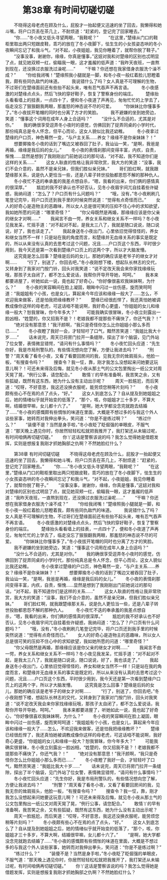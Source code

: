 # 　　第38章 有时间切磋切磋
　　不晓得这母老虎在顾及什么，屁股才一抬起便又迅速的坐了回去，我懒得和她斗嘴，将户口页丢在茶几上，不耐烦道：“赶紧的，登记完了回家睡去。”
　　“你……”冬小夜又低头寻望两眼，“我鞋呢？”
　　“在这里，”楚缘从门口的鞋柜里取出两只短跟皮鞋，乖巧的放在了冬小夜脚下，怯生生的小女孩姿态哄的冬小夜瞬间忘记了和我斗气，“对不起，小夜姐姐，我见你睡着了，就帮你脱了鞋子。”
　　“没事没事，谢谢你，缘缘，你真是懂事，”这妞对我和对楚缘的区别也忒明显了点，就见她双颊一红，偷瞄我一眼，这才羞赧的低声道：“我昨天夜班，一直熬到现在，还没换过衣服洗过澡呢……”
　　“干嘛？你还想在我家借身衣服洗个澡不成？”
　　“你给我闭嘴！”楚缘照我小腿就是一脚，和冬小夜一般红着脸儿怒瞪着我，颇有些同仇敌忾的味道。
　　我说错什么了吗？女人真是不可理解的生物，不过哥们在楚缘面前还有些抬不起头来，唯有忍气吞声不再言语。
　　冬小夜感激的对楚缘点点头，然后飞快的穿好鞋子，恢复了警察身份的端庄。
　　楚缘抬头看看墙上的挂表，一点四十了，便和冬小夜道了声再见，匆匆忙忙的上学去了，临走没忘了狠狠翻我两眼，那羞怒的神态说不尽的可爱。
　　“你妹妹比你懂事多了。”冬小夜拔开笔帽的同时也分离了方才的笑脸。
　　我不避嫌的坐到她旁边，笑道：“懂事这个词用在成年人身上合适吗？”
　　“没什么不合适的，尤其是对你。”
　　我的确很享受逗弄冬小夜时的感觉，仿佛回到了捉弄同桌的小学时代，那份纯真总是令人怀念，但平心而论，这女人貌似比我还幼稚。
　　冬小夜拿过楚缘的户口页，神色蓦然一变，“与户主关系……养女？缘缘不是你亲妹妹？！”
　　想要揶揄冬小夜的话到了嘴边又被吞回了肚子，我讪讪一笑，“是啊，我爸是再婚，缘缘是我后妈的女儿。”
　　冬小夜的表情刹那间变得丰富，内疚，自责，惭愧……显然是想到了我刚刚出门前她说过的那句话，“对不起，我不知道你们是这样的关系……”
　　这女人耿直的性格让我非常欣赏，我大方的笑道：“没事，我们不会介意的，虽然不是亲兄妹，但我们胜似亲兄妹。”
　　哥们脸红啊，就我跟楚缘那关系，说是仇人更恰当一些，还是八辈子转世投胎都恩怨不解的那种仇人。
　　冬小夜忙不迭的奉承羞的我差点想自杀，“嗯，我看的出来，你们俩的感情真的很深厚。”
　　尴尬的我不好承认也不好否认，见冬小夜眉宇间兀自挂着些许疑惑，我纳闷道：“怎么了？户口页有什么问题吗？”
　　“哦，没有，”冬小夜刷刷几笔登记完毕，将户口页还到我手里的时候突然说道：“觉得有点奇怪而已。”
　　女人的好奇心是造物主的恶趣味，所以女人总是很可笑的压抑不住心中的求知欲望，我如她所愿的问道：“哪里奇怪？”
　　“你父母既然是再婚，那缘缘应该是你父亲的继女才对啊……”
　　我闻言不由一愕，养女关系和继女关系不一样吗？冬小夜见我发呆，忙摇手道：“对不起对不起，是我太三八了，我就是随口说说，随口说说，好了，我也该走了。”
　　我起身送冬小夜出门，心里依旧觉得怪怪的，养女和继女当然不一样！只是站在我的角度而言，和楚缘并无血缘关系的事实是既定的，所以从来没有认真的去思考过这个问题，况且……户口页这个东西，平时很少用到，我今天还是第一次看到楚缘户口页上的这两个字，所以才大脑发懵。
　　这究竟是怎么回事？楚缘是后妈的女儿，那她的确应该是老爷子的继女才对啊……
　　“行了，别送了，你回去吧，”冬小夜刚想下楼，想起队长林志的交代，又转身到了我家对门按门铃，回头对我笑道：“说不定改天我会来你家找缘缘玩哦，那孩子太自闭了，都不怎么爱说话，我帮你开导开导她，呵呵。”
　　我本来都要进屋了，听她如此一说，竟也起了好奇心，“你好像很喜欢我妹妹啊，为什么？”
　　冬小夜的笑容瞬间在脸上凝固，眼眸中闪过一丝伤感，旋而笑呵呵道：“我姐姐有个小孩，也是女儿，算起来今年应该和缘缘一般大了……怎么，不欢迎我来做客，还是怕我把缘缘教坏？”
　　楚缘已经很彪悍了，我还真怕她被调教成像你这样的母老虎，可这话咱不能说啊，我好奇心更盛，“你姐姐的女儿和缘缘一般大？恕我冒昧，你今年多大？”
　　可能我确实很冒昧，冬小夜立刻露出一脸凶相，“姓楚的，你又招我不是？！老娘我都不提那些不痛快了，你还气我？！”
　　“绝对没有那意思！”我汗颜啊，“我只是奇怪你怎么比你姐姐小那么多而已……”
　　冬小夜瞪了我好一会，才轻轻吁了口气，黯然苦笑道：“我姐比我大十岁……”
　　话未说完，周天已将房门拉开一条缝隙，探出了半个脑袋，见门外站了位女警，表情微显错愕，“请问有什么事情吗？”
　　冬小夜忙回头应道：“先生你好，我是市局刑警队的，有些情况想向您了解，方便让我进去吗？”
　　“刑警？”周天看了看冬小夜，又看了看要回房间的我，见我无奈的耸肩摇头，他脸一板，“有搜查令吗？”
　　搜查令？我一怔，靠，刚才我怎么没想起来问她要这玩意儿啊？！可还未来得及后悔，就见冬小夜从那土气的公文包里掏出一纸公文对周天晃了晃，“例行公事，请您配合。”
　　敢情丫的早有准备啊，我苦笑之余，又有些狐疑，既然有这东西，她为什么没有主动出示呢？
　　周天一脸尴尬，而后笑道：“哎呀，不好意思，我这还没换衣服呢，能劳烦您稍等片刻吗？”
　　冬小夜颇有些心不在焉的点了点头，“好。”
　　这女人到底怎么了？自从提及到她姐姐之后，她的情绪似乎就开始变的低落了，“那个，咳，你姐姐才三十多岁，不算大啊，结婚很早嘛，女儿都十六了。”
　　“是啊，她大学都没念完就跑去结婚了……”冬小夜的感慨颇有些惆怅的味道在里面，大概是不想过多的与我这个外人谈些家事，她转而对我伸出拳头，笑问道：“你是不是练过啊？”
　　“练过什么？”
　　“装傻不是？当然是身手啦，”冬小夜眨了眨倔强的单眼皮，不服气道：“那天晚上遇见你时，你居然轻轻松松就把我推开了，我打架还从未输过呢，有时间咱俩再切磋切磋。”
　　你丫这话是警察该说的吗？我怎么觉得她是借题发挥，实则是想报复我刚才抓她胸部之仇啊？不然她脸红什么？

　　第38章 有时间切磋切磋
　　不晓得这母老虎在顾及什么，屁股才一抬起便又迅速的坐了回去，我懒得和她斗嘴，将户口页丢在茶几上，不耐烦道：“赶紧的，登记完了回家睡去。”
　　“你……”冬小夜又低头寻望两眼，“我鞋呢？”
　　“在这里，”楚缘从门口的鞋柜里取出两只短跟皮鞋，乖巧的放在了冬小夜脚下，怯生生的小女孩姿态哄的冬小夜瞬间忘记了和我斗气，“对不起，小夜姐姐，我见你睡着了，就帮你脱了鞋子。”
　　“没事没事，谢谢你，缘缘，你真是懂事，”这妞对我和对楚缘的区别也忒明显了点，就见她双颊一红，偷瞄我一眼，这才羞赧的低声道：“我昨天夜班，一直熬到现在，还没换过衣服洗过澡呢……”
　　“干嘛？你还想在我家借身衣服洗个澡不成？”
　　“你给我闭嘴！”楚缘照我小腿就是一脚，和冬小夜一般红着脸儿怒瞪着我，颇有些同仇敌忾的味道。
　　我说错什么了吗？女人真是不可理解的生物，不过哥们在楚缘面前还有些抬不起头来，唯有忍气吞声不再言语。
　　冬小夜感激的对楚缘点点头，然后飞快的穿好鞋子，恢复了警察身份的端庄。
　　楚缘抬头看看墙上的挂表，一点四十了，便和冬小夜道了声再见，匆匆忙忙的上学去了，临走没忘了狠狠翻我两眼，那羞怒的神态说不尽的可爱。
　　“你妹妹比你懂事多了。”冬小夜拔开笔帽的同时也分离了方才的笑脸。
　　我不避嫌的坐到她旁边，笑道：“懂事这个词用在成年人身上合适吗？”
　　“没什么不合适的，尤其是对你。”
　　我的确很享受逗弄冬小夜时的感觉，仿佛回到了捉弄同桌的小学时代，那份纯真总是令人怀念，但平心而论，这女人貌似比我还幼稚。
　　冬小夜拿过楚缘的户口页，神色蓦然一变，“与户主关系……养女？缘缘不是你亲妹妹？！”
　　想要揶揄冬小夜的话到了嘴边又被吞回了肚子，我讪讪一笑，“是啊，我爸是再婚，缘缘是我后妈的女儿。”
　　冬小夜的表情刹那间变得丰富，内疚，自责，惭愧……显然是想到了我刚刚出门前她说过的那句话，“对不起，我不知道你们是这样的关系……”
　　这女人耿直的性格让我非常欣赏，我大方的笑道：“没事，我们不会介意的，虽然不是亲兄妹，但我们胜似亲兄妹。”
　　哥们脸红啊，就我跟楚缘那关系，说是仇人更恰当一些，还是八辈子转世投胎都恩怨不解的那种仇人。
　　冬小夜忙不迭的奉承羞的我差点想自杀，“嗯，我看的出来，你们俩的感情真的很深厚。”
　　尴尬的我不好承认也不好否认，见冬小夜眉宇间兀自挂着些许疑惑，我纳闷道：“怎么了？户口页有什么问题吗？”
　　“哦，没有，”冬小夜刷刷几笔登记完毕，将户口页还到我手里的时候突然说道：“觉得有点奇怪而已。”
　　女人的好奇心是造物主的恶趣味，所以女人总是很可笑的压抑不住心中的求知欲望，我如她所愿的问道：“哪里奇怪？”
　　“你父母既然是再婚，那缘缘应该是你父亲的继女才对啊……”
　　我闻言不由一愕，养女关系和继女关系不一样吗？冬小夜见我发呆，忙摇手道：“对不起对不起，是我太三八了，我就是随口说说，随口说说，好了，我也该走了。”
　　我起身送冬小夜出门，心里依旧觉得怪怪的，养女和继女当然不一样！只是站在我的角度而言，和楚缘并无血缘关系的事实是既定的，所以从来没有认真的去思考过这个问题，况且……户口页这个东西，平时很少用到，我今天还是第一次看到楚缘户口页上的这两个字，所以才大脑发懵。
　　这究竟是怎么回事？楚缘是后妈的女儿，那她的确应该是老爷子的继女才对啊……
　　“行了，别送了，你回去吧，”冬小夜刚想下楼，想起队长林志的交代，又转身到了我家对门按门铃，回头对我笑道：“说不定改天我会来你家找缘缘玩哦，那孩子太自闭了，都不怎么爱说话，我帮你开导开导她，呵呵。”
　　我本来都要进屋了，听她如此一说，竟也起了好奇心，“你好像很喜欢我妹妹啊，为什么？”
　　冬小夜的笑容瞬间在脸上凝固，眼眸中闪过一丝伤感，旋而笑呵呵道：“我姐姐有个小孩，也是女儿，算起来今年应该和缘缘一般大了……怎么，不欢迎我来做客，还是怕我把缘缘教坏？”
　　楚缘已经很彪悍了，我还真怕她被调教成像你这样的母老虎，可这话咱不能说啊，我好奇心更盛，“你姐姐的女儿和缘缘一般大？恕我冒昧，你今年多大？”
　　可能我确实很冒昧，冬小夜立刻露出一脸凶相，“姓楚的，你又招我不是？！老娘我都不提那些不痛快了，你还气我？！”
　　“绝对没有那意思！”我汗颜啊，“我只是奇怪你怎么比你姐姐小那么多而已……”
　　冬小夜瞪了我好一会，才轻轻吁了口气，黯然苦笑道：“我姐比我大十岁……”
　　话未说完，周天已将房门拉开一条缝隙，探出了半个脑袋，见门外站了位女警，表情微显错愕，“请问有什么事情吗？”
　　冬小夜忙回头应道：“先生你好，我是市局刑警队的，有些情况想向您了解，方便让我进去吗？”
　　“刑警？”周天看了看冬小夜，又看了看要回房间的我，见我无奈的耸肩摇头，他脸一板，“有搜查令吗？”
　　搜查令？我一怔，靠，刚才我怎么没想起来问她要这玩意儿啊？！可还未来得及后悔，就见冬小夜从那土气的公文包里掏出一纸公文对周天晃了晃，“例行公事，请您配合。”
　　敢情丫的早有准备啊，我苦笑之余，又有些狐疑，既然有这东西，她为什么没有主动出示呢？
　　周天一脸尴尬，而后笑道：“哎呀，不好意思，我这还没换衣服呢，能劳烦您稍等片刻吗？”
　　冬小夜颇有些心不在焉的点了点头，“好。”
　　这女人到底怎么了？自从提及到她姐姐之后，她的情绪似乎就开始变的低落了，“那个，咳，你姐姐才三十多岁，不算大啊，结婚很早嘛，女儿都十六了。”
　　“是啊，她大学都没念完就跑去结婚了……”冬小夜的感慨颇有些惆怅的味道在里面，大概是不想过多的与我这个外人谈些家事，她转而对我伸出拳头，笑问道：“你是不是练过啊？”
　　“练过什么？”
　　“装傻不是？当然是身手啦，”冬小夜眨了眨倔强的单眼皮，不服气道：“那天晚上遇见你时，你居然轻轻松松就把我推开了，我打架还从未输过呢，有时间咱俩再切磋切磋。”
　　你丫这话是警察该说的吗？我怎么觉得她是借题发挥，实则是想报复我刚才抓她胸部之仇啊？不然她脸红什么？
